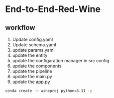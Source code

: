 # End-to-End-Red-Wine

## workflow

1. Update config.yaml
2. Update schema.yaml
3. update params.yaml
4. update the entity
5. update the configaration manager in src config
6. update the components
7. update the pipeline
8. update the main.py
9. update the app.py

```bash
conda create -n wineproj python=3.11 -y
```